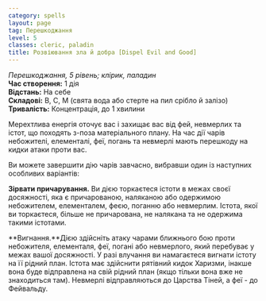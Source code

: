 ```yaml
---
category: spells
layout: page
tag: Перешкоджання
level: 5
classes: cleric, paladin
title: Розвіювання зла й добра [Dispel Evil and Good]
---
```


_Перешкоджання, 5 рівень; клірик, паладин_     
**Час створення:** 1 дія    
**Відстань:** На себе    
**Складові:** В, С, М (свята вода або стерте на пил срібло й залізо)    
**Тривалість:** Концентрація, до 1 хвилини    

Мерехтлива енергія оточує вас і захищає вас від фей, невмерлих та істот, що походять з-поза матеріального плану. На час дії чарів небожителі, елементалі, феї, погань та невмерлі мають перешкоду на кидки атаки проти вас.     

Ви можете завершити дію чарів завчасно, вибравши один із наступних особливих варіантів:    

**Зірвати причарування.** Ви дією торкаєтеся істоти в межах своєї досяжності, яка є причарованою, наляканою або одержимою небожителем, елементалем, феєю, поганню або невмерлим. Істота, якої ви торкаєтеся, більше не причарована, не налякана та не одержима такими істотами.    

**Вигнання.**Дією здійсніть атаку чарами ближнього бою проти небожителя, елементаля, феї, погані або невмерлого, який перебуває у межах вашої досяжності. У разі влучання ви намагаєтеся вигнати істоту на її рідний план. Істота має здійснити рятівний кидок Харизми, інакше вона буде відправлена на свій рідний план (якщо тільки вона вже не знаходиться там). Невмерлі відправляються до Царства Тіней, а феї - до Фейвальду. 
